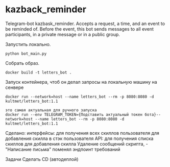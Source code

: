 # kazback_reminder
Telegram-bot kazbask_reminder. Accepts a request, a time, and an event to be reminded of. Before the event, this bot sends messages to all event participants, in a private message or in a public group.

Запустить локально.
```
python bot_main.py
```

Собрать образ.
```
docker build -t letters_bot .
```

Запуск контейнера, чтоб он делал запросы на локальную машину на сенвере
```
docker run --network=host --name letters_bot --rm -p 8080:8080 -d kultmet/letters_bot:1.1

это самая актуальная для ручного запуска
docker run --env TELEGRAM_TOKEN={Подставить актуальный токен бота}--network=host --name letters_bot --rm -p 8080:8080 -d kultmet/letters_bot:1.1

```


Сделано:
    интерфейсы:
        для получения всех скиллов пользователя
        для добавления скилла в стэк пользователя
    API:
        для получения списка скиллов
        для добавления скилла
    Удаление сообщений скрипта, - "Написание письма"
    поменял эндпоинт требований

Задачи 
    Сделать CD (автодеплой)
